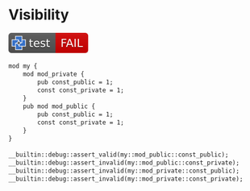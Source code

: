# Visibility

[![test](.test/visibility.svg)](.test/visibility.log)

```µcad,visibility
mod my {
    mod mod_private {
        pub const_public = 1;
        const const_private = 1;
    }
    pub mod mod_public {
        pub const_public = 1;
        const const_private = 1;
    }
}

__builtin::debug::assert_valid(my::mod_public::const_public);
__builtin::debug::assert_invalid(my::mod_public::const_private);
__builtin::debug::assert_invalid(my::mod_private::const_public);
__builtin::debug::assert_invalid(my::mod_private::const_private);
```
